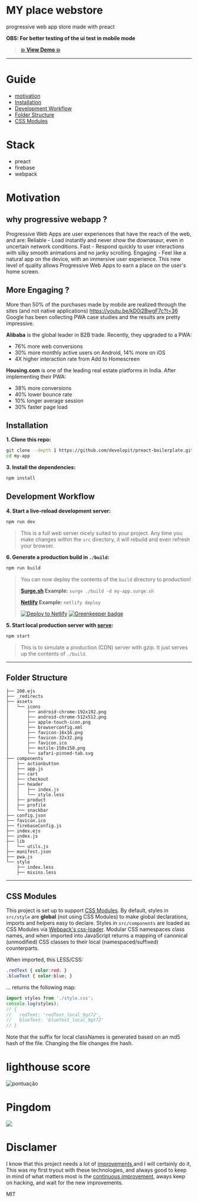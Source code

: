 

# MY place webstore
progressive web app store made with preact

**OBS: For better testing of the ui test in mobile mode**
> **[:boom: View Demo :boom:](https://smart-men.surge.sh/)**


---
# Guide
- [motivation](#motivation)
- [Installation](#installation)
- [Development Workflow](#development-workflow)
- [Folder Structure](#structure)
- [CSS Modules](#css-modules)

# Stack
- preact
- firebase
- webpack


# Motivation

## why progressive webapp ?

Progressive Web Apps are user experiences that have the reach of the web, and are:
Reliable - Load instantly and never show the downasaur, even in uncertain network conditions.
Fast - Respond quickly to user interactions with silky smooth animations and no janky scrolling.
Engaging - Feel like a natural app on the device, with an immersive user experience.
This new level of quality allows Progressive Web Apps to earn a place on the user's home screen.

## More Engaging ?
  More than 50% of the purchases made by mobile are realized through the sites (and not native applications)   https://youtu.be/kD0j2BwgF7c?t=36
  Google has been collecting PWA case studies and the results are pretty impressive.

  **Alibaba** is the global leader in B2B trade. Recently, they upgraded to a PWA:
  - 76% more web conversions
  - 30% more monthly active users on Android, 14% more on iOS
  - 4X higher interaction rate from Add to Homescreen

**Housing.com** is one of the leading real estate platforms in India. After implementing their PWA:
- 38% more conversions
- 40% lower bounce rate
- 10% longer average session
- 30% faster page load


## Installation

**1. Clone this repo:**

```sh
git clone --depth 1 https://github.com/developit/preact-boilerplate.git my-app
cd my-app
```

**3. Install the dependencies:**

```sh
npm install
```


## Development Workflow


**4. Start a live-reload development server:**

```sh
npm run dev
```

> This is a full web server nicely suited to your project. Any time you make changes within the `src` directory, it will rebuild and even refresh your browser.


**6. Generate a production build in `./build`:**

```sh
npm run build
```

> You can now deploy the contents of the `build` directory to production!
>
> **[Surge.sh](https://surge.sh) Example:** `surge ./build -d my-app.surge.sh`
>
> **[Netlify](https://www.netlify.com/docs/cli/) Example:** `netlify deploy`
>
> [![Deploy to Netlify](https://www.netlify.com/img/deploy/button.svg)](https://app.netlify.com/start/deploy?repository=https://github.com/developit/preact-boilerplate) [![Greenkeeper badge](https://badges.greenkeeper.io/vitormalencar/myplace.svg)](https://greenkeeper.io/)


**5. Start local production server with [serve](https://github.com/zeit/serve):**

```sh
npm start
```

> This is to simulate a production (CDN) server with gzip. It just serves up the contents of `./build`.



---


## Folder Structure

```
├── 200.ejs
├── _redirects
├── assets
│   └── icons
│       ├── android-chrome-192x192.png
│       ├── android-chrome-512x512.png
│       ├── apple-touch-icon.png
│       ├── browserconfig.xml
│       ├── favicon-16x16.png
│       ├── favicon-32x32.png
│       ├── favicon.ico
│       ├── mstile-150x150.png
│       └── safari-pinned-tab.svg
├── components
│   ├── actionbutton
│   ├── app.js
│   ├── cart
│   ├── checkout
│   ├── header
│   │   ├── index.js
│   │   └── style.less
│   ├── product
│   ├── profile
│   └── snackbar
├── config.json
├── favicon.ico
├── firebaseConfig.js
├── index.ejs
├── index.js
├── lib
│   └── utils.js
├── manifest.json
├── pwa.js
└── style
    ├── index.less
    ├── mixins.less
```


---


## CSS Modules

This project is set up to support [CSS Modules](https://github.com/css-modules/css-modules).  By default, styles in `src/style` are **global** (not using CSS Modules) to make global declarations, imports and helpers easy to declare.  Styles in `src/components` are loaded as CSS Modules via [Webpack's css-loader](https://github.com/webpack/css-loader#css-modules).  Modular CSS namespaces class names, and when imported into JavaScript returns a mapping of canonical (unmodified) CSS classes to their local (namespaced/suffixed) counterparts.

When imported, this LESS/CSS:

```css
.redText { color:red; }
.blueText { color:blue; }
```

... returns the following map:

```js
import styles from './style.css';
console.log(styles);
// {
//   redText: 'redText_local_9gt72',
//   blueText: 'blueText_local_9gt72'
// }
```

Note that the suffix for local classNames is generated based on an md5 hash of the file. Changing the file changes the hash.


# lighthouse score

![pontuação](https://firebasestorage.googleapis.com/v0/b/myplace-d196a.appspot.com/o/Captura%20de%20Tela%202017-02-03%20a%CC%80s%2022.39.31.png?alt=media&token=c66deb33-d352-4002-afe4-36293ff4e730)


# Pingdom

![](https://firebasestorage.googleapis.com/v0/b/myplace-d196a.appspot.com/o/Captura%20de%20Tela%202017-02-03%20a%CC%80s%2022.47.57.png?alt=media&token=b11cc380-99e3-4547-97f4-e05abbcb5e0a)

# Disclamer

I know that this project needs a lot of [improvements](https://blog.prototypr.io/you-will-write-bad-code-94081bb66bec#.c5bv0cmjo),and I will certainly do it,
This was my first tryout with these technologies, and  always good to keep in mind of what matters most is the  [continuous improvement](https://www.youtube.com/watch?v=QLbUzwxkwHA),
aways keep on hacking, and wait for the new improvements.

MIT
